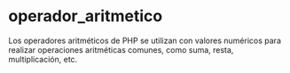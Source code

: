 # operador_aritmetico
Los operadores aritméticos de PHP se utilizan con valores numéricos para realizar operaciones aritméticas comunes, como suma, resta, multiplicación, etc.

